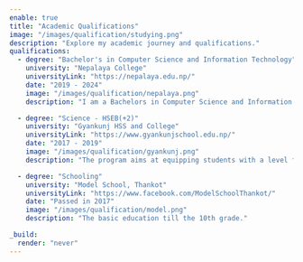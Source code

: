 ```yaml
---
enable: true
title: "Academic Qualifications"
image: "/images/qualification/studying.png"
description: "Explore my academic journey and qualifications."
qualifications:
  - degree: "Bachelor's in Computer Science and Information Technology"
    university: "Nepalaya College"
    universityLink: "https://nepalaya.edu.np/"
    date: "2019 - 2024"
    image: "/images/qualification/nepalaya.png"
    description: "I am a Bachelors in Computer Science and Information Technology graduate. This course is a four-year study offered by Tribhuvan University that aims to educate students with a broad understanding of computer science and information technology."

  - degree: "Science - HSEB(+2)"
    university: "Gyankunj HSS and College"
    universityLink: "https://www.gyankunjschool.edu.np/"
    date: "2017 - 2019"
    image: "/images/qualification/gyankunj.png"
    description: "The program aims at equipping students with a level fit for further studies in technology, medicine, engineering, biotechnology, and other non-science related subjects. In Science Stream, the students are divided into two groups: Physical and Biological."

  - degree: "Schooling"
    university: "Model School, Thankot"
    universityLink: "https://www.facebook.com/ModelSchoolThankot/"
    date: "Passed in 2017"
    image: "/images/qualification/model.png"
    description: "The basic education till the 10th grade."

_build:
  render: "never"
---
```

